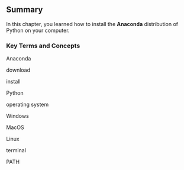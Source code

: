 
## Summary
In this chapter, you learned how to install the **Anaconda** distribution of Python on your computer.
### Key Terms and Concepts
Anaconda

download

install

Python

operating system

Windows

MacOS

Linux

terminal

PATH
 

